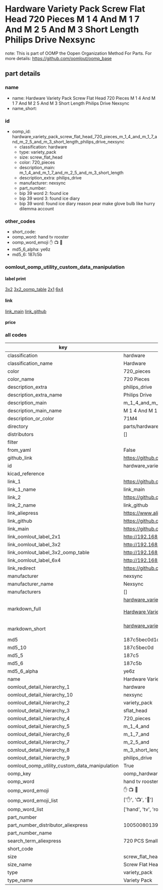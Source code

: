 # Hardware Variety Pack Screw Flat Head 720 Pieces M 1 4 And M 1 7 And M 2 5 And M 3 Short Length Philips Drive Nexsync  

note: This is part of OOMP the Oopen Organization Method For Parts. For more details: https://github.com/oomlout/oomp_base

##  part details
  







### name
* name: Hardware Variety Pack Screw Flat Head 720 Pieces M 1 4 And M 1 7 And M 2 5 And M 3 Short Length Philips Drive Nexsync
* name_short: 
### id
* oomp_id: hardware_variety_pack_screw_flat_head_720_pieces_m_1_4_and_m_1_7_and_m_2_5_and_m_3_short_length_philips_drive_nexsync
  * classification: hardware
  * type: variety_pack
  * size: screw_flat_head
  * color: 720_pieces
  * description_main: m_1_4_and_m_1_7_and_m_2_5_and_m_3_short_length
  * description_extra: philips_drive
  * manufacturer: nexsync
  * part_number: 
  * bip 39 word 2: found ice
  * bip 39 word 3: found ice diary
  * bip 39 word: found ice diary reason pear make glove bulb like hurry dilemma account

### other_codes
* short_code: 
* oomp_word: hand tv rooster
* oomp_word_emoji :hand: :tv: :rooster:
* md5_6_alpha: ye6z
* md5_6: 187c5b






### oomlout_oomp_utility_custom_data_manipulation
#### label print
[3x2](http://192.168.1.245:1112/?label=oomp%20ye6z)
[3x2_oomp_table](http://192.168.1.108:1112/?label=oomp%20ye6z)
[2x1](http://192.168.1.242:1112/?label=oomp%20ye6z)
[6x4](http://192.168.1.55:1112/?label=oomp%20ye6z)    

#### link

[link_main](https://github.com/oomlout/oomlout_oomp_version_1_messy/tree/main/parts/hardware_variety_pack_screw_flat_head_720_pieces_m_1_4_and_m_1_7_and_m_2_5_and_m_3_short_length_philips_drive_nexsync) [link_github](https://github.com/oomlout/oomlout_oomp_version_1_messy/tree/main/parts/hardware_variety_pack_screw_flat_head_720_pieces_m_1_4_and_m_1_7_and_m_2_5_and_m_3_short_length_philips_drive_nexsync)                             

#### price







### all codes 
| key | value |  
| --- | --- |  
| classification | hardware |  
| classification_name | Hardware |  
| color | 720_pieces |  
| color_name | 720 Pieces |  
| description_extra | philips_drive |  
| description_extra_name | Philips Drive |  
| description_main | m_1_4_and_m_1_7_and_m_2_5_and_m_3_short_length |  
| description_main_name | M 1 4 And M 1 7 And M 2 5 And M 3 Short Length |  
| description_or_color | 71M4 |  
| directory | parts/hardware_variety_pack_screw_flat_head_720_pieces_m_1_4_and_m_1_7_and_m_2_5_and_m_3_short_length_philips_drive_nexsync |  
| distributors | [] |  
| filter |  |  
| from_yaml | False |  
| github_link | https://github.com/oomlout/oomlout_oomp_part_src/tree/main/parts/hardware_variety_pack_screw_flat_head_720_pieces_m_1_4_and_m_1_7_and_m_2_5_and_m_3_short_length_philips_drive_nexsync |  
| id | hardware_variety_pack_screw_flat_head_720_pieces_m_1_4_and_m_1_7_and_m_2_5_and_m_3_short_length_philips_drive_nexsync |  
| kicad_reference |  |  
| link_1 | https://github.com/oomlout/oomlout_oomp_version_1_messy/tree/main/parts/hardware_variety_pack_screw_flat_head_720_pieces_m_1_4_and_m_1_7_and_m_2_5_and_m_3_short_length_philips_drive_nexsync |  
| link_1_name | link_main |  
| link_2 | https://github.com/oomlout/oomlout_oomp_version_1_messy/tree/main/parts/hardware_variety_pack_screw_flat_head_720_pieces_m_1_4_and_m_1_7_and_m_2_5_and_m_3_short_length_philips_drive_nexsync |  
| link_2_name | link_github |  
| link_aliepress | https://www.aliexpress.com/item/1005008013912576.html |  
| link_github | https://github.com/oomlout/oomlout_oomp_version_1_messy/tree/main/parts/hardware_variety_pack_screw_flat_head_720_pieces_m_1_4_and_m_1_7_and_m_2_5_and_m_3_short_length_philips_drive_nexsync |  
| link_main | https://github.com/oomlout/oomlout_oomp_version_1_messy/tree/main/parts/hardware_variety_pack_screw_flat_head_720_pieces_m_1_4_and_m_1_7_and_m_2_5_and_m_3_short_length_philips_drive_nexsync |  
| link_oomlout_label_2x1 | http://192.168.1.242:1112/?label=oomp%20ye6z |  
| link_oomlout_label_3x2 | http://192.168.1.245:1112/?label=oomp%20ye6z |  
| link_oomlout_label_3x2_oomp_table | http://192.168.1.108:1112/?label=oomp%20ye6z |  
| link_oomlout_label_6x4 | http://192.168.1.55:1112/?label=oomp%20ye6z |  
| link_redirect | https://github.com/oomlout/oomlout_oomp_version_1_messy/tree/main/parts/hardware_variety_pack_screw_flat_head_720_pieces_m_1_4_and_m_1_7_and_m_2_5_and_m_3_short_length_philips_drive_nexsync |  
| manufacturer | nexsync |  
| manufacturer_name | Nexsync |  
| manufacturers | [] |  
| markdown_full | [hardware_variety_pack_screw_flat_head_720_pieces_m_1_4_and_m_1_7_and_m_2_5_and_m_3_short_length_philips_drive_nexsync](none)<br>[](none)<br>[Hardware Variety Pack Screw Flat Head 720 Pieces M 1 4 And M 1 7 And M 2 5 And M 3 Short Length Philips Drive Nexsync](none)<br><br> |  
| markdown_short | [hardware_variety_pack_screw_flat_head_720_pieces_m_1_4_and_m_1_7_and_m_2_5_and_m_3_short_length_philips_drive_nexsync](none)<br><br> |  
| md5 | 187c5bec0d1dec761a510b307a9c0ae1 |  
| md5_10 | 187c5bec0d |  
| md5_5 | 187c5 |  
| md5_6 | 187c5b |  
| md5_6_alpha | ye6z |  
| name | Hardware Variety Pack Screw Flat Head 720 Pieces M 1 4 And M 1 7 And M 2 5 And M 3 Short Length Philips Drive Nexsync |  
| oomlout_detail_hierarchy_1 | hardware |  
| oomlout_detail_hierarchy_10 | nexsync |  
| oomlout_detail_hierarchy_2 | variety_pack |  
| oomlout_detail_hierarchy_3 | sflat_head |  
| oomlout_detail_hierarchy_4 | 720_pieces |  
| oomlout_detail_hierarchy_5 | m_1_4_and |  
| oomlout_detail_hierarchy_6 | m_1_7_and |  
| oomlout_detail_hierarchy_7 | m_2_5_and |  
| oomlout_detail_hierarchy_8 | m_3_short_length |  
| oomlout_detail_hierarchy_9 | philips_drive |  
| oomlout_oomp_utility_custom_data_manipulation | True |  
| oomp_key | oomp_hardware_variety_pack_screw_flat_head_720_pieces_m_1_4_and_m_1_7_and_m_2_5_and_m_3_short_length_philips_drive_nexsync |  
| oomp_word | hand tv rooster |  
| oomp_word_emoji | :hand: :tv: :rooster: |  
| oomp_word_emoji_list | [':hand:', ':tv:', ':rooster:'] |  
| oomp_word_list | ['hand', 'tv', 'rooster'] |  
| part_number |  |  
| part_number_distributor_aliexpress | 1005008013912576 |  
| part_number_name |  |  
| search_term_aliexpress | 720 PCS Small Computer Screws Assortment Kit, Black Tiny Eyeglass Screws, PC & Laptop SSD Hard Drive CPU Cooler Screw |  
| short_code |  |  
| size | screw_flat_head |  
| size_name | Screw Flat Head |  
| type | variety_pack |  
| type_name | Variety Pack |  
